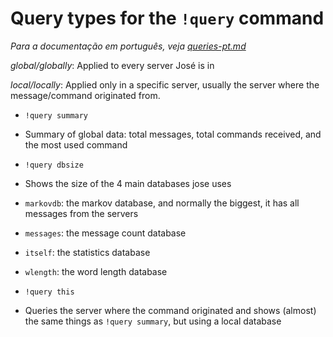 Query types for the `!query` command
=====================================

*Para a documentação em português, veja [queries-pt.md](https://github.com/lkmnds/jose/blob/master/doc/queries-pt.md)*

*global/globally*: Applied to every server José is in

*local/locally*: Applied only in a specific server, usually the server where the message/command originated from.

 * `!query summary`
  * Summary of global data: total messages, total commands received, and the most used command

 * `!query dbsize`
  * Shows the size of the 4 main databases jose uses
   * `markovdb`: the markov database, and normally the biggest, it has all messages from the servers
   * `messages`: the message count database
   * `itself`: the statistics database
   * `wlength`: the word length database

 * `!query this`
  * Queries the server where the command originated and shows (almost) the same things as `!query summary`, but using a local database

